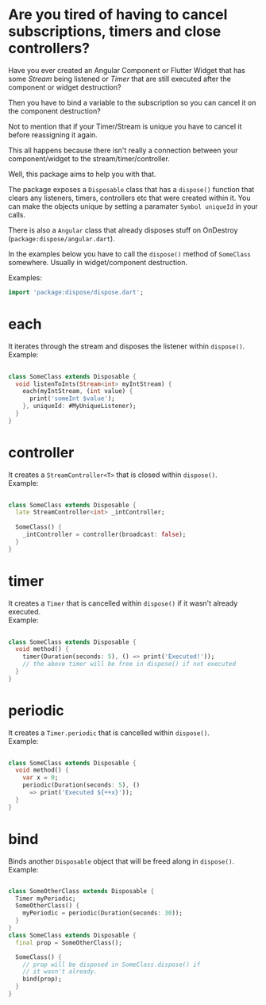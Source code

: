 
# Are you tired of having to cancel subscriptions, timers and close controllers?    
  
Have you ever created an Angular Component or Flutter Widget that has some *Stream* being listened or *Timer* that are still executed after the component or widget destruction?     
  
Then you have to bind a variable to the subscription so you can cancel it on the component destruction?     
  
Not to mention that if your Timer/Stream is unique you have to cancel it before reassigning it again.  
  
This all happens because there isn't really a connection between your component/widget to the stream/timer/controller.   
  
Well, this package aims to help you with that.  
  
The package exposes a ```Disposable``` class that has a ```dispose()``` function that clears any listeners, timers, controllers etc that were created within it. You can make the objects unique by setting a paramater ```Symbol uniqueId``` in your calls.  
    
There is also a ```Angular``` class that already disposes stuff on OnDestroy (```package:dispose/angular.dart```).  
  
In the examples below you have to call the ```dispose()``` method of ```SomeClass``` somewhere. Usually in widget/component destruction.  
  
Examples:  
  
```dart  
import 'package:dispose/dispose.dart';  
```  
    
# each  
It iterates through the stream and disposes the listener within ```dispose()```.  
Example:   
```dart  
  
class SomeClass extends Disposable {  
  void listenToInts(Stream<int> myIntStream) {  
    each(myIntStream, (int value) {  
      print('someInt $value');  
    }, uniqueId: #MyUniqueListener);  
  }  
}  
```  
# controller  
It creates a ```StreamController<T>``` that is closed within  ```dispose()```.  
Example:   
```dart  
  
class SomeClass extends Disposable {  
  late StreamController<int> _intController;  
    
  SomeClass() {  
    _intController = controller(broadcast: false);  
  }  
}  
```  
# timer  
It creates a ```Timer``` that is cancelled within  ```dispose()``` if it wasn't already executed.  
Example:   
```dart  
  
class SomeClass extends Disposable {  
  void method() {  
    timer(Duration(seconds: 5), () => print('Executed!'));  
    // the above timer will be free in dispose() if not executed  
  }  
}  
```  
# periodic  
It creates a ```Timer.periodic``` that is cancelled within  ```dispose()```.  
Example:   
```dart  
  
class SomeClass extends Disposable {  
  void method() {  
    var x = 0;  
    periodic(Duration(seconds: 5), ()   
      => print('Executed ${++x}'));  
  }  
}  
```
# bind  
Binds another ```Disposable``` object that will be freed along in  ```dispose()```.  
Example:   
```dart  

class SomeOtherClass extends Disposable {
  Timer myPeriodic;
  SomeOtherClass() {
    myPeriodic = periodic(Duration(seconds: 30));
  }
}  
class SomeClass extends Disposable {  
  final prop = SomeOtherClass();

  SomeClass() {
    // prop will be disposed in SomeClass.dispose() if
    // it wasn't already.
    bind(prop);
  }
}  
```